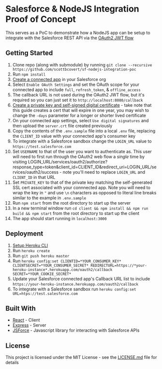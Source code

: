 # Salesforce & NodeJS Integration Proof of Concept

This serves as a PoC to demonstrate how a NodeJS app can be setup to integrate with the Salesforce REST API via the [OAuth2 JWT flow](https://help.salesforce.com/s/articleView?id=sf.remoteaccess_oauth_jwt_flow.htm&type=5)

## Getting Started

1. Clone repo (along with submodule) by running `git clone --recursive https://github.com/scottbcovert/sf-nodejs-integration-poc`
2. Run `npm install`
3. [Create a connected app](https://help.salesforce.com/articleView?id=connected_app_create.htm&type=5) in your Salesforce org
4. Select `Enable OAuth Settings` and set the OAuth scope for your connected app to include `full`, `refresh_token`, & `offline_access`
5. The callback URL is not used during the OAuth2 JWT flow, but it's required so you can just set it to `http://localhost:8080/callback`
6. [Create a private key and self-signed digital certificate](https://developer.salesforce.com/docs/atlas.en-us.sfdx_dev.meta/sfdx_dev/sfdx_dev_auth_key_and_cert.htm) - take note that this guide creates a cert that will expire in one year, you may wish to change the `-days` parameter for a longer or shorter lived certificate
7. On your connected app settings, select `Use digital signatures` and then upload the `server.crt` file created previously
8. Copy the contents of the `.env.sample` file into a local `.env` file, replacing the `CLIENT_ID` value with your connected app's consumer key
9. To integrate with a Salesforce sandbox change the `LOGIN_URL` value to `https://test.salesforce.com`
10. Set `USERNAME` to that of the user you want to authenticate as. This user will need to first run through the OAuth2 web flow a *single* time by visiting LOGIN_URL/services/oauth2/authorize?response_type=token&client_id=CLIENT_ID&redirect_uri=LOGIN_URL/services/oauth2/success - note you'll need to replace `LOGIN_URL` and `CLIENT_ID` in that URL
11. Set `PRIVATE_KEY` to that of the private key matching the self-generated SSL cert associated with your connnected app. Note you will need to wrap the key in `"` and use `\n` characters as opposed to literal line breaks similar to the example in `.env.sample`
12. Run `npm start` from the root directory to start up the server
13. In a new terminal window run `cd client && npm install && npm run build && npm start` from the root directory to start up the client
14. The app should start running in `localhost:3000`

## Deployment

1. [Setup Heroku CLI](https://devcenter.heroku.com/articles/heroku-cli)
2. Run `heroku create`
3. Run `git push heroku master`
4. Run `heroku config:set CLIENTID=*YOUR_CONSUMER_KEY* CLIENTSECRET=*YOUR_CONSUMER_SECRET* REDIRECTURL=https://*your-heroku-instance*.herokuapp.com/oauth2/callback SECRET=*YOUR_COOKIE_SECRET*`
5. Update your Salesforce connected app's Callback URL list to include `https://your-heroku-instance.herokuapp.com/oauth2/callback`
6. To integrate with a Salesforce sandbox run `heroku config:set URL=htps://test.salesforce.com`

## Built With

* [React](https://github.com/facebook/create-react-app#readme) - Client
* [Express](https://expressjs.com/) - Server
* [JSForce](https://jsforce.github.io/) - Javascript library for interacting with Salesforce APIs

## License

This project is licensed under the MIT License - see the [LICENSE.md](LICENSE.md) file for details